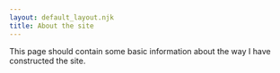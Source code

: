 ```yaml
---
layout: default_layout.njk
title: About the site
---
```



This page should contain some basic information about the way I have constructed the site.
